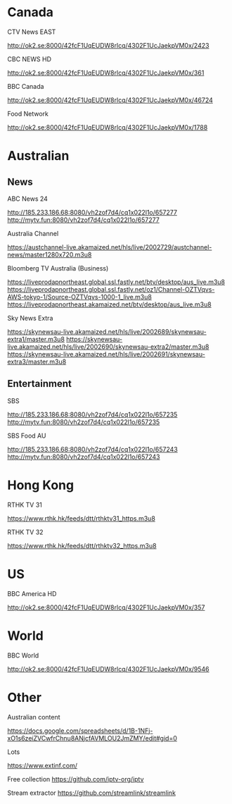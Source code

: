 

# Canada

CTV News EAST

http://ok2.se:8000/42fcF1UqEUDW8rlcq/4302F1UcJaekpVM0x/2423


CBC NEWS HD

http://ok2.se:8000/42fcF1UqEUDW8rlcq/4302F1UcJaekpVM0x/361


BBC Canada

http://ok2.se:8000/42fcF1UqEUDW8rlcq/4302F1UcJaekpVM0x/46724

Food Network

http://ok2.se:8000/42fcF1UqEUDW8rlcq/4302F1UcJaekpVM0x/1788


# Australian

## News

ABC News 24

http://185.233.186.68:8080/vh2zof7d4/cq1x022l1o/657277
http://mytv.fun:8080/vh2zof7d4/cq1x022l1o/657277


Australia Channel

https://austchannel-live.akamaized.net/hls/live/2002729/austchannel-news/master1280x720.m3u8

Bloomberg TV Australia (Business)

https://liveprodapnortheast.global.ssl.fastly.net/btv/desktop/aus_live.m3u8
https://liveprodapnortheast.global.ssl.fastly.net/oz1/Channel-OZTVqvs-AWS-tokyo-1/Source-OZTVqvs-1000-1_live.m3u8
https://liveprodapnortheast.akamaized.net/btv/desktop/aus_live.m3u8


Sky News Extra

https://skynewsau-live.akamaized.net/hls/live/2002689/skynewsau-extra1/master.m3u8
https://skynewsau-live.akamaized.net/hls/live/2002690/skynewsau-extra2/master.m3u8
https://skynewsau-live.akamaized.net/hls/live/2002691/skynewsau-extra3/master.m3u8

## Entertainment

SBS

http://185.233.186.68:8080/vh2zof7d4/cq1x022l1o/657235
http://mytv.fun:8080/vh2zof7d4/cq1x022l1o/657235

SBS Food AU

http://185.233.186.68:8080/vh2zof7d4/cq1x022l1o/657243
http://mytv.fun:8080/vh2zof7d4/cq1x022l1o/657243


# Hong Kong

RTHK TV 31

https://www.rthk.hk/feeds/dtt/rthktv31_https.m3u8

RTHK TV 32

https://www.rthk.hk/feeds/dtt/rthktv32_https.m3u8

# US

BBC America HD

http://ok2.se:8000/42fcF1UqEUDW8rlcq/4302F1UcJaekpVM0x/357


# World

BBC World

http://ok2.se:8000/42fcF1UqEUDW8rlcq/4302F1UcJaekpVM0x/9546


# Other

Australian content

https://docs.google.com/spreadsheets/d/1B-1NFj-xO1s6zeiZVCwfrChnu8ANjcfAVMLOU2JmZMY/edit#gid=0

Lots

https://www.extinf.com/


Free collection https://github.com/iptv-org/iptv

Stream extractor https://github.com/streamlink/streamlink


